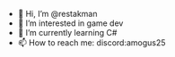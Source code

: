 - 👋 Hi, I’m @restakman
- 👀 I’m interested in game dev
- 🌱 I’m currently learning C#
- 📫 How to reach me: discord:amogus25 



<!---
restakman/restakman is a ✨ special ✨ repository because its `README.md` (this file) appears on your GitHub profile.
You can click the Preview link to take a look at your changes.
--->
